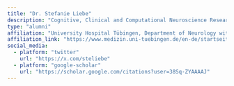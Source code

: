 ```yaml
---
title: "Dr. Stefanie Liebe"
description: "Cognitive, Clinical and Computational Neuroscience Research"
type: "alumni"
affiliation: "University Hospital Tübingen, Department of Neurology with focus on Epileptology"
affiliation_link: "https://www.medizin.uni-tuebingen.de/en-de/startseite"
social_media:
  - platform: "twitter"
    url: "https://x.com/steliebe"
  - platform: "google-scholar"
    url: "https://scholar.google.com/citations?user=38Sq-ZYAAAAJ"
---
```

